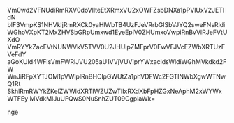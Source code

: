 Vm0wd2VFNUdiRmRXV0doVllteEtXRmxVU2xOWFZsbDNXa1pPVlUxV2JETldN
blF3VmpKS1NHVkljRmRXCk0yaHlWbTB4UzFJeVRrbGlSbVJYQ2sweFNsRldi
WGhoVXpKT2MxZHVSbGRpUmxwd1EyeEplV0ZHUmxoVwpiRnBvVlRJeFVtUXdO
VmRYYkZacFVtNUNWVkV5TVV0U2JHUlpZMFprV0FwVFJVcEZWbXRTUzFVeFdY
aGoKUld4WFlsVmFWRlJVU205aU1VVjVUVlprYWxacldsWldiWGhMVkdkd2FW
WnJiRFpXYTJOM1pVWlplRnBHClpGWUtZa1phVDFWc2FGTlNWbXgwWTNwQ1Rt
SkhlRmRWYkZKelZWWldXRTlWZUZwTlIxRXdXbFpHZGxNeAphM2xWYWxWTFEy
MVdkMlJuUFQwS0NuSnhZUT09CgpiaWk=

nge